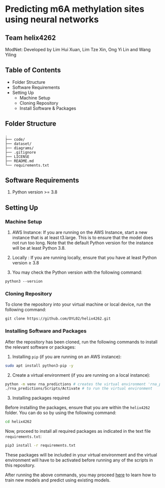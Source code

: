 # Predicting m6A methylation sites using neural networks
## Team helix4262
ModNet: Developed by Lim Hui Xuan, Lim Tze Xin, Ong Yi Lin and Wang Yiling

## Table of Contents
- Folder Structure
- Software Requirements 
- Setting Up 
    - Machine Setup
    - Cloning Repository
    - Install Software & Packages

## Folder Structure

```
.
├── code/
├── dataset/
├── diagrams/
├── .gitignore
├── LICENSE
├── README.md
└── requirements.txt
```

## Software Requirements

1. Python version >= 3.8

## Setting Up

### Machine Setup  

1. AWS Instance: If you are running on the AWS Instance, start a new instance that is at least t3.large. This is to ensure that the model does not run too long. Note that the default Python version for the instance will be at least Python 3.8.

2. Locally : If you are running locally, ensure that you have at least Python version ≥ 3.8
3. You may check the Python version with the following command:
```
python3 --version
```

### Cloning Repository

To clone the repository into your virtual machine or local device, run the following command:
```
git clone https://github.com/OYL02/helix4262.git
```

### Installing Software and Packages

After the repository has been cloned, run the following commands to install the relevant software or packages:

1. Installing `pip` (if you are running on an AWS instance):

```bash
sudo apt install python3-pip -y
```

2. Create a virtual environment (if you are running on a local instance):

```bash
python -m venv rna_predictions # creates the virtual environment 'rna_predictions'
./rna_predictions/Scripts/Activate # to run the virtual environment
```

3. Installing packages required

Before installing the packages, ensure that you are within the `helix4262` folder. You can do so by using the following command:

```bash
cd helix4262
```

Now, proceed to install all required packages as indicated in the text file `requirements.txt`:

```bash
pip3 install -r requirements.txt
```

These packages will be included in your virtual environment and the virtual environment will have to be activated before running any of the scripts in this repository.


After running the above commands, you may proceed [here](https://github.com/OYL02/helix4262/tree/main/code) to learn how to train new models and predict using existing models.

